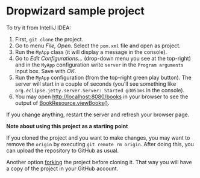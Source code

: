 # Dropwizard sample project

To try it from IntelliJ IDEA:

1. First, `git clone` the project.
1. Go to menu _File, Open_. Select the `pom.xml` file and open as project.
1. Run the `MyApp` class (it will display a message in the console).
1. Go to _Edit Configurations..._
(drop-down menu you see at the top-right)
and in the `MyApp` configuration write `server`
in the `Program arguments` input box. Save with _OK_.
1. Run the `MyApp` configuration (from the top-right green play button).
The server will start in a couple of seconds
(you'll see something like `org.eclipse.jetty.server.Server: Started @3051ms` in the console).
1. You may open [http://localhost:8080/books](http://localhost:8080/books)
in your browser to see the output of
[BookResource.viewBooks()](https://github.com/fmaylinch/dropwizard-sample/blob/master/src/main/java/com/codethen/dropwizard/sample/resources/BookResource.java#L29).     

If you change anything, restart the server and refresh your browser page.

**Note about using this project as a starting point**

If you cloned the project and you want to make changes, you may want to
remove the `origin` by executing `git remote rm origin`. After doing this,
you can upload the repository to GitHub as usual.

Another option [forking](https://help.github.com/articles/fork-a-repo/) the project before cloning it.
That way you will have a copy of the project in your GitHub account. 
